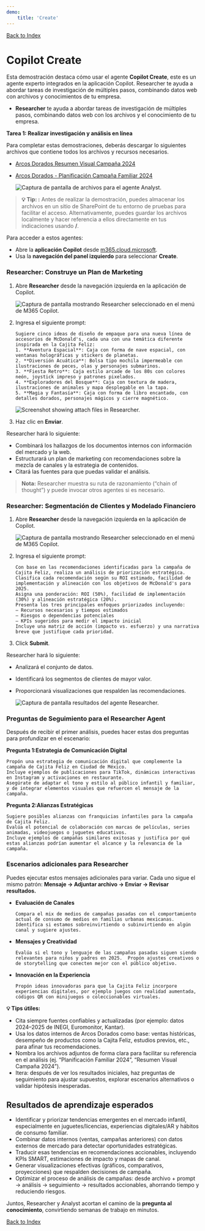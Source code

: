 ```yaml
---
demo:
    title: 'Create'
---
```


[Back to Index](https://github.com/emontes07/Learning/)

# Copilot Create

Esta demostración destaca cómo usar el agente **Copilot Create**, este es un agente experto integrados en la aplicación Copilot. Researcher te ayuda a abordar tareas de investigación de múltiples pasos, combinando datos web con archivos y conocimientos de tu empresa.

- **Researcher** te ayuda a abordar tareas de investigación de múltiples pasos, combinando datos web con los archivos y el conocimiento de tu empresa.
  
**Tarea 1: Realizar investigación y análisis en línea**

Para completar estas demostraciones, deberás descargar lo siguientes archivos que contiene todos los archivos y recursos necesarios.

- [Arcos Dorados Resumen Visual Campaña 2024](https://github.com/emontes07/Learning/blob/main/ResourceFiles/Arcos%20Dorados%20Resumen%20Visual%20%E2%80%93%20Campa%C3%B1a%20Familiar%202024.pptx)

- [Arcos Dorados - Planificación Campaña Familiar 2024](https://github.com/emontes07/Learning/blob/main/ResourceFiles/Arcos%20Dorados%20-%20Planificaci%C3%B3n%20Campa%C3%B1a%20Familiar%202024.docx)

  ![Captura de pantalla de archivos para el agente Analyst.](../Prompts/Media/ArcosAnalyst03.png)

> **💡 Tip: :** Antes de realizar la demostración, puedes almacenar los archivos en un sitio de SharePoint de tu entorno de pruebas para facilitar el acceso. Alternativamente, puedes guardar los archivos localmente y hacer referencia a ellos directamente en tus indicaciones usando **/**.



Para acceder a estos agentes:  

- Abre la **aplicación Copilot** desde [m365.cloud.microsoft](https://m365.cloud.microsoft).  
- Usa la **navegación del panel izquierdo** para seleccionar  **Create**.  


### Researcher: Construye un Plan de Marketing


1. Abre **Researcher** desde la navegación izquierda en la aplicación de Copilot.  

    ![Captura de pantalla mostrando Researcher seleccionado en el menú de M365 Copilot.](../Prompts/Media/researcher.png)  

2. Ingresa el siguiente prompt:

    ```text
    Sugiere cinco ideas de diseño de empaque para una nueva línea de accesorios de McDonald's, cada una con una temática diferente inspirada en la Cajita Feliz:
    1. **Aventura Espacial**: Caja con forma de nave espacial, con ventanas holográficas y stickers de planetas.
    2. **Diversión Acuática**: Bolsa tipo mochila impermeable con ilustraciones de peces, olas y personajes submarinos.
    3. **Fiesta Retro**: Caja estilo arcade de los 80s con colores neón, joystick impreso y patrones pixelados.
    4. **Exploradores del Bosque**: Caja con textura de madera, ilustraciones de animales y mapa desplegable en la tapa.
    5. **Magia y Fantasía**: Caja con forma de libro encantado, con detalles dorados, personajes mágicos y cierre magnético.
    ```



    ![Screenshot showing attach files in Researcher.](../Prompts/Media/ArcosAnalyst05.png)  

2. Haz clic en **Enviar**.  

Researcher hará lo siguiente:  

- Combinará los hallazgos de los documentos internos con información del mercado y la web.  
- Estructurará un plan de marketing con recomendaciones sobre la mezcla de canales y la estrategia de contenidos.  
- Citará las fuentes para que puedas validar el análisis.  

> **Nota:** Researcher muestra su ruta de razonamiento (“chain of thought”) y puede invocar otros agentes si es necesario.  

### Researcher: Segmentación de Clientes y Modelado Financiero

1. Abre **Researcher** desde la navegación izquierda en la aplicación de Copilot. 

   ![Captura de pantalla mostrando Researcher seleccionado en el menú de M365 Copilot.](../Prompts/Media/researcher.png)


1. Ingresa el siguiente prompt:

    ```text
    Con base en las recomendaciones identificadas para la campaña de Cajita Feliz, realiza un análisis de priorización estratégica.  
    Clasifica cada recomendación según su ROI estimado, facilidad de implementación y alineación con los objetivos de McDonald's para 2025.  
    Asigna una ponderación: ROI (50%), facilidad de implementación (30%) y alineación estratégica (20%).  
    Presenta los tres principales enfoques priorizados incluyendo:
    – Recursos necesarios y tiempos estimados  
    – Riesgos o dependencias potenciales  
    – KPIs sugeridos para medir el impacto inicial  
    Incluye una matriz de acción (impacto vs. esfuerzo) y una narrativa breve que justifique cada prioridad.
    ```

1. Click **Submit**. 

Researcher hará lo siguiente:  

- Analizará el conjunto de datos.  
- Identificará los segmentos de clientes de mayor valor.  
- Proporcionará visualizaciones que respalden las recomendaciones.

  ![Captura de pantalla resultados del agente Researcher.](../Prompts/Media/ArcosAnalyst06.png)

### Preguntas de Seguimiento para el Researcher Agent

Después de recibir el primer análisis, puedes hacer estas dos preguntas para profundizar en el escenario:

**Pregunta 1:Estrategia de Comunicación Digital**  

```text
Propón una estrategia de comunicación digital que complemente la campaña de Cajita Feliz en Ciudad de México.
Incluye ejemplos de publicaciones para TikTok, dinámicas interactivas en Instagram y activaciones en restaurante.  
Asegúrate de adaptar el tono y estilo al público infantil y familiar, y de integrar elementos visuales que refuercen el mensaje de la campaña.
```

**Pregunta 2:Alianzas Estratégicas**  

```text
Sugiere posibles alianzas con franquicias infantiles para la campaña de Cajita Feliz.
Evalúa el potencial de colaboración con marcas de películas, series animadas, videojuegos o juguetes educativos.  
Incluye ejemplos de campañas similares exitosas y justifica por qué estas alianzas podrían aumentar el alcance y la relevancia de la campaña.
```


### Escenarios adicionales para Researcher

Puedes ejecutar estos mensajes adicionales para variar. Cada uno sigue el mismo patrón: **Mensaje → Adjuntar archivo → Enviar → Revisar resultados.**

- **Evaluación de Canales**  

    ```text
    Compara el mix de medios de campañas pasadas con el comportamiento actual de consumo de medios en familias urbanas mexicanas. Identifica si estamos sobreinvirtiendo o subinvirtiendo en algún canal y sugiere ajustes.
    ```  


- **Mensajes y Creatividad**  

    ```text
    Evalúa si el tono y lenguaje de las campañas pasadas siguen siendo relevantes para niños y padres en 2025.  Propón ajustes creativos o de storytelling que conecten mejor con el público objetivo.
    ```  


- **Innovación en la Experiencia**  

    ```text
    Propón ideas innovadoras para que la Cajita Feliz incorpore experiencias digitales, por ejemplo juegos con realidad aumentada, códigos QR con minijuegos o coleccionables virtuales.

    ```  


**💡 Tips útiles:** 
- Cita siempre fuentes confiables y actualizadas (por ejemplo: datos 2024–2025 de INEGI, Euromonitor, Kantar).
- Usa los datos internos de Arcos Dorados como base: ventas históricas, desempeño de productos como la Cajita Feliz, estudios previos, etc., para afinar tus recomendaciones.
- Nombra los archivos adjuntos de forma clara para facilitar su referencia en el análisis (ej. “Planificación Familiar 2024”, “Resumen Visual Campaña 2024”).
- Itera: después de ver los resultados iniciales, haz preguntas de seguimiento para ajustar supuestos, explorar escenarios alternativos o validar hipótesis inesperadas.

## Resultados de aprendizaje esperados

- Identificar y priorizar tendencias emergentes en el mercado infantil, especialmente en juguetes/licencias, experiencias digitales/AR y hábitos de consumo familiar.
- Combinar datos internos (ventas, campañas anteriores) con datos externos de mercado para detectar oportunidades estratégicas.
- Traducir esas tendencias en recomendaciones accionables, incluyendo KPIs SMART, estimaciones de impacto y mapas de canal.
- Generar visualizaciones efectivas (gráficos, comparativos, proyecciones) que respalden decisiones de campaña.
- Optimizar el proceso de análisis de campañas: desde archivo + prompt → análisis → seguimiento → resultados accionables, ahorrando tiempo y reduciendo riesgos.

Juntos, Researcher y Analyst acortan el camino de la **pregunta al conocimiento**, convirtiendo semanas de trabajo en minutos.

[Back to Index](https://emontes07.github.io/Learning/)

